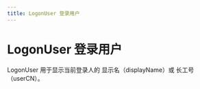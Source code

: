 ```yaml
---
title: LogonUser 登录用户
---
```


# LogonUser 登录用户

<div>LogonUser 用于显示当前登录人的 显示名（displayName）或 长工号（userCN）。</div>
